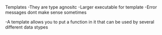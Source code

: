Templates
-They are type agnositc
-Larger executable for template
-Error messages dont make sense sometimes

-A template allows you to put a function in it
that can be used by several different data stypes

